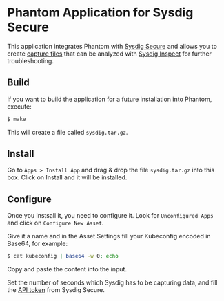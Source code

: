 # Phantom Application for Sysdig Secure

This application integrates Phantom with [Sysdig Secure](https://sysdig.com/products/secure/) and allows you 
to create [capture files](https://sysdigdocs.atlassian.net/wiki/spaces/Monitor/pages/205684760/Captures) that can be
analyzed with [Sysdig Inspect](https://sysdig.com/opensource/inspect/) for further troubleshooting.

## Build 

If you want to build the application for a future installation into Phantom, execute:

```sh
$ make
```

This will create a file called `sysdig.tar.gz`.

## Install

Go to `Apps > Install App` and drag & drop the file `sysdig.tar.gz` into this box. Click on Install and it will be installed.

## Configure

Once you instsall it, you need to configure it. Look for `Unconfigured Apps` and click on `Configure New Asset`.

Give it a name and in the Asset Settings fill your Kubeconfig encoded in Base64, for example: 

```sh
$ cat kubeconfig | base64 -w 0; echo
```

Copy and paste the content into the input.

Set the number of seconds which Sysdig has to be capturing data, and fill the [API token](https://secure.sysdig.com/#/settings/user) from Sysdig Secure.


